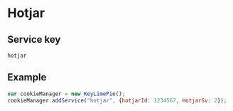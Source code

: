 # Hotjar

## Service key
`hotjar`

## Example
```js
var cookieManager = new KeyLimePie();
cookieManager.addService("hotjar", {hotjarId: 1234567, HotjarSv: 2});
```